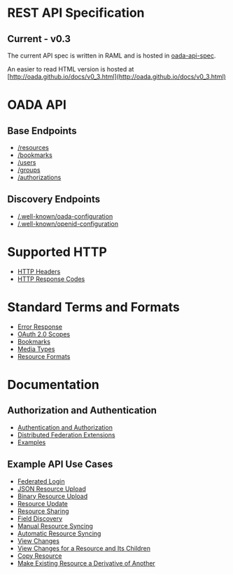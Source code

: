 # REST API Specification

## Current - v0.3

The current API spec is written in RAML and is hosted in
[oada-api-spec](http://github.com/OADA/oada-api-spec).

An easier to read HTML version is hosted at
[http://oada.github.io/docs/v0_3.html](http://oada.github.io/docs/v0_3.html)

# OADA API

## Base Endpoints

* [/resources](REST-API-Endpoints.md#resources)
* [/bookmarks](REST-API-Endpoints.md#bookmarks)
* [/users](REST-API-Endpoints.md#users)
* [/groups](REST-API-Endpoints.md#groups)
* [/authorizations](REST-API-Endpoints.md#authorizations)

## Discovery Endpoints

* [/.well-known/oada-configuration](REST-Discovery-Endpoints.md#well-knownoada-configuration)
* [/.well-known/openid-configuration](REST-Discovery-Endpoints.md#well-knownopenid-configuration)

# Supported HTTP

* [HTTP Headers](HTTP-Headers-for-REST-API.md)
* [HTTP Response Codes](HTTP-Status-Codes-for-REST-API.md)

# Standard Terms and Formats

* [Error Response](Standard-Error.md)
* [OAuth 2.0 Scopes](Standard-Scopes.md)
* [Bookmarks](Standard-Bookmarks.md)
* [Media Types](Standard-Media-Types.md)
* [Resource Formats](Standard-Resource-Formats.md)

# Documentation

## Authorization and Authentication

* [Authentication and
  Authorization](Authentication_and_Authorization.md#authentication-and-authorization)
* [Distributed Federation
  Extensions](Authentication_and_Authorization.md#distributed-federation-extensions)
* [Examples](Authentication_and_Authorization.md#examples)

## Example API Use Cases

* [Federated Login](REST-API-Examples.md#federated-login)
* [JSON Resource Upload](REST-API-Examples.md#json-resource-upload)
* [Binary Resource Upload](REST-API-Examples.md#binary-resource-upload)
* [Resource Update](REST-API-Examples.md#resource-update)
* [Resource Sharing](REST-API-Examples.md#resource-sharing)
* [Field Discovery](REST-API-Examples.md#field-discovery)
* [Manual Resource Syncing](REST-API-Examples.md#manual-resource-syncing)
* [Automatic Resource Syncing](REST-API-Examples.md#automatic-resource-syncing)
* [View Changes](REST-API-Examples.md#view-changes)
* [View Changes for a Resource and Its Children](REST-API-Examples.md#view-changes-for-a-resource-and-its-children)
* [Copy Resource](REST-API-Examples.md#copy-resource)
* [Make Existing Resource a Derivative of Another](REST-API-Examples.md#make-existing-resource-a-derivative-of-another)
